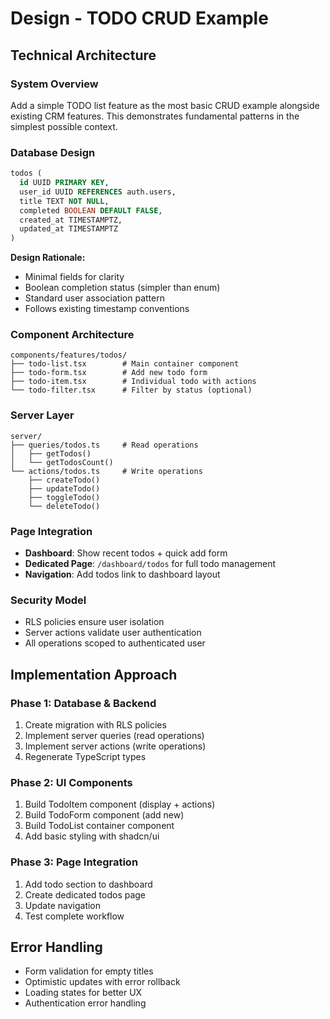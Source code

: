 # Design - TODO CRUD Example

## Technical Architecture

### System Overview
Add a simple TODO list feature as the most basic CRUD example alongside existing CRM features. This demonstrates fundamental patterns in the simplest possible context.

### Database Design
```sql
todos (
  id UUID PRIMARY KEY,
  user_id UUID REFERENCES auth.users,
  title TEXT NOT NULL,
  completed BOOLEAN DEFAULT FALSE,
  created_at TIMESTAMPTZ,
  updated_at TIMESTAMPTZ
)
```

**Design Rationale:**
- Minimal fields for clarity
- Boolean completion status (simpler than enum)
- Standard user association pattern
- Follows existing timestamp conventions

### Component Architecture
```
components/features/todos/
├── todo-list.tsx        # Main container component
├── todo-form.tsx        # Add new todo form  
├── todo-item.tsx        # Individual todo with actions
└── todo-filter.tsx      # Filter by status (optional)
```

### Server Layer
```
server/
├── queries/todos.ts     # Read operations
│   ├── getTodos()
│   └── getTodosCount()
└── actions/todos.ts     # Write operations
    ├── createTodo()
    ├── updateTodo()
    ├── toggleTodo()
    └── deleteTodo()
```

### Page Integration
- **Dashboard**: Show recent todos + quick add form
- **Dedicated Page**: `/dashboard/todos` for full todo management
- **Navigation**: Add todos link to dashboard layout

### Security Model
- RLS policies ensure user isolation
- Server actions validate user authentication
- All operations scoped to authenticated user

## Implementation Approach

### Phase 1: Database & Backend
1. Create migration with RLS policies
2. Implement server queries (read operations)
3. Implement server actions (write operations)
4. Regenerate TypeScript types

### Phase 2: UI Components
1. Build TodoItem component (display + actions)
2. Build TodoForm component (add new)
3. Build TodoList container component
4. Add basic styling with shadcn/ui

### Phase 3: Page Integration
1. Add todo section to dashboard
2. Create dedicated todos page
3. Update navigation
4. Test complete workflow

## Error Handling
- Form validation for empty titles
- Optimistic updates with error rollback
- Loading states for better UX
- Authentication error handling